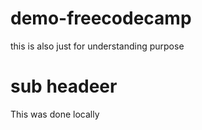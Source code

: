 # demo-freecodecamp
this is also just for understanding purpose

# sub headeer
This was done locally